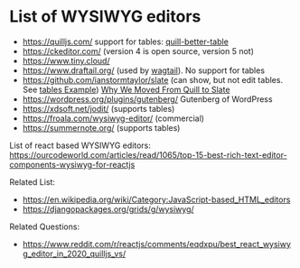 # List of WYSIWYG editors

* https://quilljs.com/ support for tables: [quill-better-table](https://github.com/soccerloway/quill-better-table)
* https://ckeditor.com/ (version 4 is open source, version 5 not)
* https://www.tiny.cloud/ 
* https://www.draftail.org/ (used by [wagtail](https://wagtail.io/)). No support for tables
* https://github.com/ianstormtaylor/slate (can show, but not edit tables. See [tables Example](https://www.slatejs.org/examples/tables)) [Why We Moved From Quill to Slate](https://medium.com/the-lead/why-we-moved-from-quill-to-slate-94f42aa54fec)
* https://wordpress.org/plugins/gutenberg/ Gutenberg of WordPress
* https://xdsoft.net/jodit/ (supports tables)
* https://froala.com/wysiwyg-editor/ (commercial)
* https://summernote.org/ (supports tables)

List of react based WYSIWYG editors:
https://ourcodeworld.com/articles/read/1065/top-15-best-rich-text-editor-components-wysiwyg-for-reactjs

Related List: 

* https://en.wikipedia.org/wiki/Category:JavaScript-based_HTML_editors
* https://djangopackages.org/grids/g/wysiwyg/

Related Questions:

* https://www.reddit.com/r/reactjs/comments/eqdxpu/best_react_wysiwyg_editor_in_2020_quilljs_vs/
